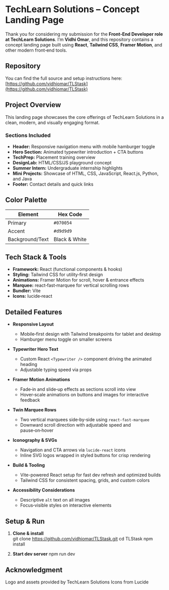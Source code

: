 # TechLearn Solutions – Concept Landing Page
Thank you for considering my submission for the **Front‑End Developer role at TechLearn Solutions**. I’m **Vidhi Omar**, and this repository contains a concept landing page built using **React**, **Tailwind CSS**, **Framer Motion**, and other modern front‑end tools.

##  Repository

You can find the full source and setup instructions here:  
[https://github.com/vidhiomar/TLStask](https://github.com/vidhiomar/TLStask)

## Project Overview

This landing page showcases the core offerings of TechLearn Solutions in a clean, modern, and visually engaging format.

### Sections Included

- **Header:** Responsive navigation menu with mobile hamburger toggle  
- **Hero Section:** Animated typewriter introduction + CTA buttons  
- **TechPrep:** Placement training overview  
- **DesignLab:** HTML/CSS/JS playground concept  
- **Summer Intern:** Undergraduate internship highlights  
- **Mini Projects:** Showcase of HTML, CSS, JavaScript, React.js, Python, and Java  
- **Footer:** Contact details and quick links  

##  Color Palette

| Element          | Hex Code  |
|------------------|-----------|
| Primary          | `#070054` |
| Accent           | `#d9d9d9` |
| Background/Text  | Black & White |

##  Tech Stack & Tools

- **Framework:** React (functional components & hooks)  
- **Styling:** Tailwind CSS for utility‑first design  
- **Animations:** Framer Motion for scroll, hover & entrance effects  
- **Marquee:** react‑fast‑marquee for vertical scrolling rows  
- **Bundler:** Vite  
- **Icons:** lucide‑react  

## Detailed Features

- **Responsive Layout**  
  - Mobile‑first design with Tailwind breakpoints for tablet and desktop  
  - Hamburger menu toggle on smaller screens  

- **Typewriter Hero Text**  
  - Custom React `<Typewriter />` component driving the animated heading  
  - Adjustable typing speed via props  

- **Framer Motion Animations**  
  - Fade‑in and slide‑up effects as sections scroll into view  
  - Hover‑scale animations on buttons and images for interactive feedback  

- **Twin Marquee Rows**  
  - Two vertical marquees side‑by‑side using `react-fast-marquee`  
  - Downward scroll direction with adjustable speed and pause‑on‑hover  

- **Iconography & SVGs**  
  - Navigation and CTA arrows via `lucide-react` icons  
  - Inline SVG logos wrapped in styled buttons for crisp rendering  

- **Build & Tooling**  
  - Vite-powered React setup for fast dev refresh and optimized builds  
  - Tailwind CSS for consistent spacing, grids, and custom colors  

- **Accessibility Considerations**  
  - Descriptive `alt` text on all images  
  - Focus‑visible styles on interactive elements  

## Setup & Run

1. **Clone & install**  
   git clone https://github.com/vidhiomar/TLStask.git
   cd TLStask
   npm install

2. **Start dev server** 
    npm run dev

## Acknowledgment
Logo and assets provided by TechLearn Solutions
Icons from Lucide